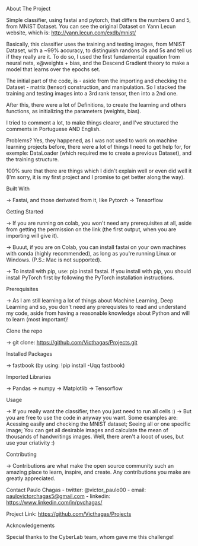 About The Project


Simple classifier, using fastai and pytorch, that differs the numbers 0 and 5, from MNIST Dataset. You can see the original Dataset on Yann Lecun website, which is:
http://yann.lecun.com/exdb/mnist/

Basically, this classifier uses the training and testing images, from MNIST Dataset, with a ~99% accuracy, to distinguish randons 0s and 5s and tell us if they 
really are it. To do so, I used the first fundamental equation from neural nets, x@weights + bias, and the Descend Gradient theory to make a model that learns over
the epochs set.

The initial part of the code, is - aside from the importing and checking the Dataset - matrix (tensor) construction, and manipulation. So I stacked the training
and testing images into a 3rd rank tensor, then into a 2nd one. 

After this, there were a lot of Definitions, to create the learning and others functions, as initializing the parameters (weights, bias).

I tried to comment a lot, to make things clearer, and I've structured the comments in Portuguese AND English.

Problems? Yes, they happened, as I was not used to work on machine learning projects before, there were a lot of things I need to get help for,
for exemple: DataLoader (which required me to create a previous Dataset), and the training structure.

100% sure that there are things which I didn't explain well or even did well it (I'm sorry, it is my first project and I promise to get better along the way).



Built With


-> Fastai, and those derivated from it, like Pytorch 
-> Tensorflow 


Getting Started


-> If you are running on colab, you won't need any prerequisites at all, aside from getting the permission on the link (the first output, when you are importing 
   will give it).

-> Buuut, if you are on Colab, you can install fastai on your own machines with conda (highly recommended), as long as you're running Linux or Windows.
   (P.S.: Mac is not supported).

-> To install with pip, use: pip install fastai. If you install with pip, you should install PyTorch first by following the PyTorch installation instructions.


Prerequisites


-> As I am still learning a lot of things about Machine Learning, Deep Learning and so, you don't need any prerequistes to read and understand my code, aside from 
having a reasonable knowledge about Python and will to learn (most important)!


Clone the repo


-> git clone: https://github.com/Victhagas/Projects.git


Installed Packages


-> fastbook (by using: !pip install -Uqq fastbook)


Imported Libraries


-> Pandas
-> numpy
-> Matplotlib
-> Tensorflow


Usage


-> If you really want the classifier, then you just need to run all cells :)
-> But you are free to use the code in anyway you want. Some examples are: Acessing easily and checking the MNIST dataset; Seeing all or one specific image; 
   You can get all desirable images and calculate the mean of thousands of handwritings images. Well, there aren't a looot of uses, but use your criativity :)
   

Contributing


-> Contributions are what make the open source community such an amazing place to learn, inspire, and create. Any contributions you make are greatly appreciated.


Contact
Paulo Chagas - twitter: @victor_paulo00 - email: paulovictorchagas5@gmail.com - linkedin: https://www.linkedin.com/in/pvchagas/

Project Link: https://github.com/Victhagas/Projects

Acknowledgements

Special thanks to the CyberLab team, whom gave me this challenge!
